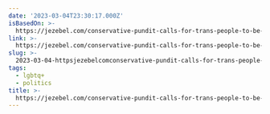 ```yaml
---
date: '2023-03-04T23:30:17.000Z'
isBasedOn: >-
  https://jezebel.com/conservative-pundit-calls-for-trans-people-to-be-eradic-1850188639
link: >-
  https://jezebel.com/conservative-pundit-calls-for-trans-people-to-be-eradic-1850188639
slug: >-
  2023-03-04-httpsjezebelcomconservative-pundit-calls-for-trans-people-to-be-eradic-1850188639
tags:
  - lgbtq+
  - politics
title: >-
  https://jezebel.com/conservative-pundit-calls-for-trans-people-to-be-eradic-1850188639
---
```


